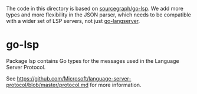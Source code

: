 The code in this directory is based on
[sourcegraph/go-lsp](github.com/sourcegraph/go-lsp). We add more types and more
flexibility in the JSON parser, which needs to be compatible with a wider set
of LSP servers, not just
[go-langserver](github.com/sourcegraph/go-langserver).

# go-lsp

Package lsp contains Go types for the messages used in the Language Server
Protocol.

See
https://github.com/Microsoft/language-server-protocol/blob/master/protocol.md
for more information.
